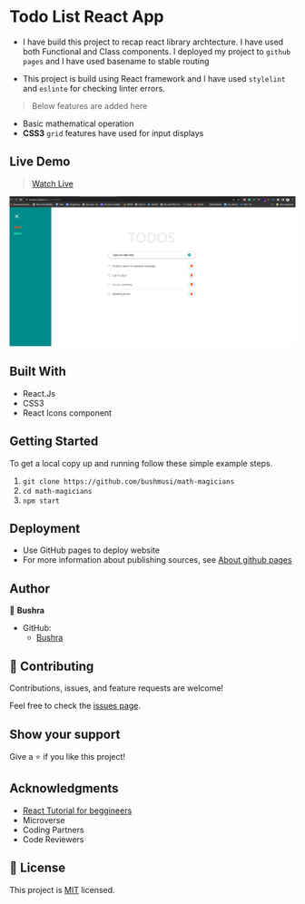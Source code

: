 # Todo List React App

- I have build this project to recap react library archtecture. I have used both Functional and Class components. I deployed my project to `github pages` and I have used basename to stable routing

- This project is build using React framework and I have used `stylelint` and `eslinte` for checking linter errors.
> Below features are added here
- Basic mathematical operation
- **CSS3** `grid` features have used for input displays

## Live Demo
> [Watch Live](https://bushmusi.github.io/react-todolist/)

![screenshot](./app_screenshot.PNG)
## Built With

- React.Js
- CSS3
- React Icons component
## Getting Started
To get a local copy up and running follow these simple example steps.

1. `git clone https://github.com/bushmusi/math-magicians`
2. `cd math-magicians`
3. `npm start`


## Deployment

- Use GitHub pages to deploy website
- For more information about publishing sources, see [About github pages](https://pages.github.com/)

## Author

👤 **Bushra**

- GitHub: 
    - [Bushra](www.github.com/bushmusi)

## 🤝 Contributing

Contributions, issues, and feature requests are welcome!

Feel free to check the [issues page](../../issues/).

## Show your support

Give a ⭐️ if you like this project!

## Acknowledgments

- [React Tutorial for beggineers](https://ibaslogic.com/)
- Microverse 
- Coding Partners
- Code Reviewers

## 📝 License

This project is [MIT](./MIT.md) licensed.